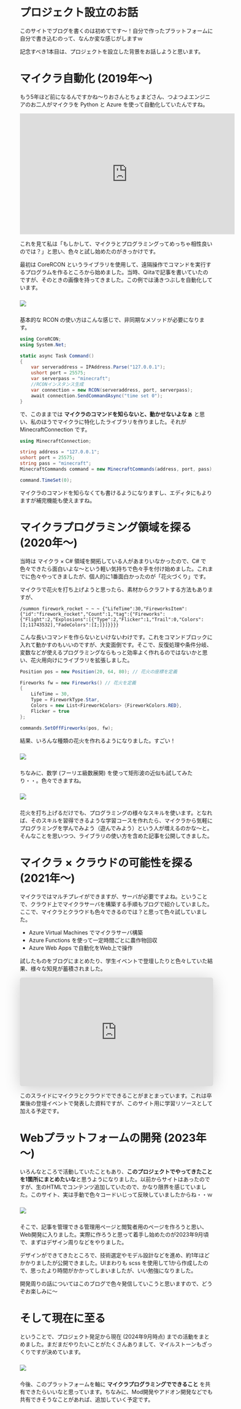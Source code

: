 # プロジェクト設立のお話

このサイトでブログを書くのは初めてです～！自分で作ったプラットフォームに自分で書き込むのって、なんか変な感じがしますｗ

記念すべき1本目は、プロジェクトを設立した背景をお話しようと思います。


# マイクラ自動化 (2019年～)
もう5年ほど前になるんですかね～りおさんとちょまどさん、つよつよエンジニアのお二人がマイクラを Python と Azure を使って自動化していたんですね。

<iframe width="560" height="315" src="https://www.youtube.com/embed/f06rYspossI?si=2aoEYi5vDYLkOO0r" title="YouTube video player" frameborder="0" allow="accelerometer; autoplay; clipboard-write; encrypted-media; gyroscope; picture-in-picture; web-share" referrerpolicy="strict-origin-when-cross-origin" allowfullscreen></iframe>


これを見て私は「もしかして、マイクラとプログラミングってめっちゃ相性良いのでは？」と思い、色々と試し始めたのがきっかけです。

最初は CoreRCON というライブラリを使用して、遠隔操作でコマンドを実行するプログラムを作るところから始めました。当時、Qiitaで記事を書いていたのですが、そのときの画像を持ってきました。この例では湧きつぶしを自動化しています。

<img src="https://github.com/mcwithcode/mcwithcode-blog/blob/main/project/20240917/media/01.gif?raw=true" vspace="10">

基本的な RCON の使い方はこんな感じで、非同期なメソッドが必要になります。

```cs
using CoreRCON;
using System.Net;

static async Task Command()
{
    var serveraddress = IPAddress.Parse("127.0.0.1");
    ushort port = 25575;
    var serverpass = "minecraft";
    //RCONインスタンス生成
    var connection = new RCON(serveraddress, port, serverpass);
    await connection.SendCommandAsync("time set 0");
}
```

で、このままでは **マイクラのコマンドを知らないと、動かせないよなぁ** と思い、私のほうでマイクラに特化したライブラリを作りました。それが MinecraftConnection です。

```cs
using MinecraftConnection;

string address = "127.0.0.1";
ushort port = 25575;
string pass = "minecraft";
MinecraftCommands command = new MinecraftCommands(address, port, pass);

command.TimeSet(0);
```

マイクラのコマンドを知らなくても書けるようになりますし、エディタにもよりますが補完機能も使えますね。


# マイクラプログラミング領域を探る (2020年～)
当時は マイクラ × C# 領域を開拓している人があまりいなかったので、C# で色々できたら面白いよな～という軽い気持ちで色々手を付け始めました。これまでに色々やってきましたが、個人的に1番面白かったのが「花火づくり」です。

マイクラで花火を打ち上げようと思ったら、素材からクラフトする方法もありますが、

```
/summon firework_rocket ~ ~ ~ {"LifeTime":30,"FireworksItem":{"id":"firework_rocket","Count":1,"tag":{"Fireworks":{"Flight":2,"Explosions":[{"Type":2,"Flicker":1,"Trail":0,"Colors":[I;11743532],"FadeColors":[I;]}]}}}}
```

こんな長いコマンドを作らないといけないわけです。これをコマンドブロックに入れて動かすのもいいのですが、大変面倒です。そこで、反復処理や条件分岐、変数などが使えるプログラミングならもっと効率よく作れるのではないかと思い、花火用向けにライブラリを拡張しました。

```cs
Position pos = new Position(20, 64, 80); // 花火の座標を定義

Fireworks fw = new Fireworks() // 花火を定義
{
    LifeTime = 30,
    Type = FireworkType.Star,
    Colors = new List<FireworkColors> {FireworkColors.RED},
    Flicker = true
};

commands.SetOffFireworks(pos, fw);
```

結果、いろんな種類の花火を作れるようになりました。すごい！

<img src="https://raw.githubusercontent.com/takunology/MinecraftConnection-docs/main/ver2/MinecraftCommands/Method/media/SetOffFireworks_01.gif" vspace="10">

ちなみに、数学 (フーリエ級数展開) を使って矩形波の近似も試してみたり・・。色々できますね。

<img src="https://raw.githubusercontent.com/mcwithcode/mcwithcode-blog/refs/heads/main/project/20240917/media/02.jpg" vspace="10">

花火を打ち上げるだけでも、プログラミングの様々なスキルを使います。となれば、そのスキルを習得できるような学習コースを作れたら、マイクラから気軽にプログラミングを学んでみよう（遊んでみよう）という人が増えるのかな～と。そんなことを思いつつ、ライブラリの使い方を含めた記事を公開してきました。


# マイクラ × クラウドの可能性を探る (2021年～)
マイクラではマルチプレイができますが、サーバが必要ですよね。ということで、クラウド上でマイクラサーバを構築する手順もブログで紹介していました。ここで、マイクラとクラウドも色々できるのでは？と思って色々試していました。

- Azure Virtual Machines でマイクラサーバ構築
- Azure Functions を使って一定時間ごとに農作物回収
- Azure Web Apps で自動化をWeb上で操作

試したものをブログにまとめたり、学生イベントで登壇したりと色々していた結果、様々な知見が蓄積されました。

<iframe class="speakerdeck-iframe" frameborder="0" src="https://speakerdeck.com/player/230d4f06905e4b3cb81282a922a03199" title="Minecraft を使った Azure の新しい学び方" allowfullscreen="true" style="border: 0px; background: padding-box padding-box rgba(0, 0, 0, 0.1); margin: 0px; padding: 0px; border-radius: 6px; box-shadow: rgba(0, 0, 0, 0.2) 0px 5px 40px; width: 100%; height: auto; aspect-ratio: 560 / 315;" data-ratio="1.7777777777777777"></iframe>

このスライドにマイクラとクラウドでできることがまとまっています。これは卒業後の登壇イベントで発表した資料ですが、このサイト用に学習リソースとして加える予定です。

# Webプラットフォームの開発 (2023年～)
いろんなところで活動していたこともあり、**このプロジェクトでやってきたことを1箇所にまとめたいな**と思うようになりました。以前からサイトはあったのですが、生のHTMLでコンテンツ追加していたので、かなり限界を感じていました。このサイト、実は手動で色々コードいじって反映していましたからね・・ｗ

<img src="https://raw.githubusercontent.com/mcwithcode/mcwithcode-blog/refs/heads/main/project/20240917/media/03.jpg" vspace="10">

そこで、記事を管理できる管理用ページと閲覧者用のページを作ろうと思い、Web開発に入りました。実際に作ろうと思って着手し始めたのが2023年9月頃で、まずはデザイン周りなどをやりました。

デザインができてきたところで、技術選定やモデル設計などを進め、約1年ほどかかりましたが公開できました。UIまわりも scss を使用して1から作成したので、思ったより時間がかかってしまいましたが、いい勉強になりました。

開発周りの話についてはこのブログで色々発信していこうと思いますので、どうぞお楽しみに～

# そして現在に至る
ということで、プロジェクト発足から現在 (2024年9月時点) までの活動をまとめました。まだまだやりたいことがたくさんありまして、マイルストーンもざっくりですが決めています。

<img src="https://raw.githubusercontent.com/mcwithcode/mcwithcode-blog/refs/heads/main/project/20240917/media/04.jpg" vspace="10">

今後、このプラットフォームを軸に **マイクラプログラミングでできること** を共有できたらいいなと思っています。ちなみに、Mod開発やアドオン開発などでも共有できそうなことがあれば、追加していく予定です。